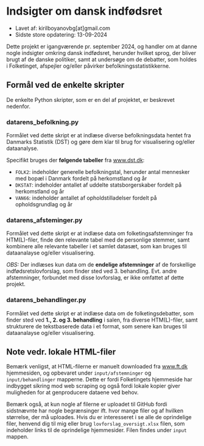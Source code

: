 # Indsigter om dansk indfødsret

* Lavet af: kirilboyanovbg[at]gmail.com
* Sidste store opdatering: 13-09-2024

Dette projekt er igangværende pr. september 2024, og handler om at danne nogle indsigter omkring dansk indfødsret, herunder hvilket sprog, der bliver brugt af de danske politiker, samt at undersøge om de debatter, som holdes i Folketinget, afspejler og/eller påvirker befolkningsstatistikkerne.

## Formål ved de enkelte skripter

De enkelte Python skripter, som er en del af projektet, er beskrevet nedenfor.

### datarens_befolkning.py

Formålet ved dette skript er at indlæse diverse befolkningsdata hentet fra Danmarks Statistik (DST) og gøre dem klar til brug for visualisering og/eller dataanalyse.

Specifikt bruges der **følgende tabeller** fra www.dst.dk:

* `FOLK2`: indeholder generelle befolkningstal, herunder antal mennesker med bopæl i Danmark fordelt på herkomstland og år
* `DKSTAT`: indeholder antallet af uddelte statsborgerskaber fordelt på herkomstland og år
* `VAN66`: indeholder antallet af opholdstilladelser fordelt på opholdsgrundlag og år

### datarens_afsteminger.py

Formålet ved dette skript er at indlæse data om folketingsafstemninger fra HTM(L)-filer, finde den relevante tabel med de personlige stemmer, samt kombinere alle relevante tabeller i et samlet datasæt, som kan bruges til dataanalayse og/eller visualisering.

*OBS:* Der indlæses kun data om de **endelige afstemninger** af de forskellige indfødsretslovforslag, som finder sted ved 3. behandling. Evt. andre afstemninger, forbundet med disse lovforslag, er ikke omfattet af dette projekt.

### datarens_behandlinger.py

Formålet ved dette skript er at indlæse data om de folketingsdebatter, som finder sted ved **1., 2. og 3. behandling** i salen, fra diverse HTM(L)-filer, samt strukturere de tekstbaserede data i et format, som senere kan bruges til dataanalayse og/eller visualisering.

## Note vedr. lokale HTML-filer

Bemærk venligst, at HTML-filerne er manuelt downloaded fra www.ft.dk hjemmesiden, og opbevaret under `input/afstemninger` og `input/behandlinger` mapperne. Dette er fordi Folketingets hjemmeside har indbygget sikring mod web scraping og også fordi lokale kopier giver muligheden for at genproducere dataene ved behov.

Bemærk også, at kun nogle af filerne er uploadet til GitHub fordi sidstnævnte har nogle begrænsinger ift. hvor mange filer og af hvilken størrelse, der må uploades. Hvis du er interesseret i se alle de oprindelige filer, henvend dig til mig eller brug `lovforslag_oversigt.xlsx` filen, som indeholder links til de oprindelige hjemmesider. Filen findes under `input` mappen.
